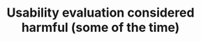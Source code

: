 ---
title: Usability evaluation considered harmful (some of the time)
layout: default
year: 2009
authors: [ Saul Greenberg, Bill Buxton ]
tags: [ Methods, Critique ]
citation: "Saul Greenberg and Bill Buxton. 2008. Usability evaluation considered harmful (some of the time). In Proceedings of the SIGCHI Conference on Human Factors in Computing Systems (CHI '08). Association for Computing Machinery, New York, NY, USA, 111–120. https://doi.org/10.1145/1357054.1357074"
type: Conference Paper
---